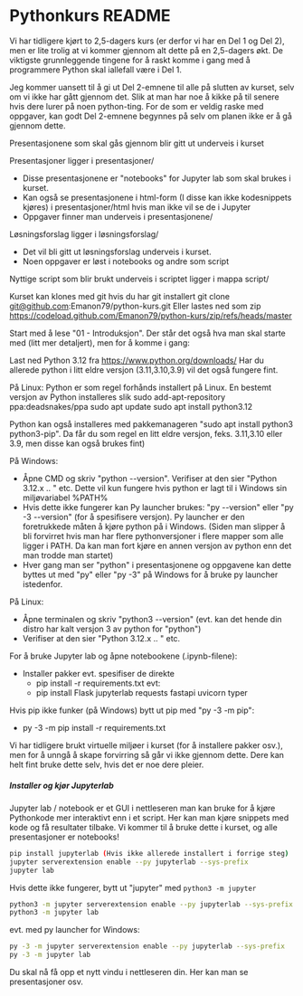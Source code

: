 # Pythonkurs README
Vi har tidligere kjørt to 2,5-dagers kurs (er derfor vi har en Del 1 og Del 2), men er lite trolig at vi kommer gjennom alt dette
på en 2,5-dagers økt. De viktigste grunnleggende tingene for å raskt komme i gang med å programmere Python skal iallefall være i Del 1.

Jeg kommer uansett til å gi ut Del 2-emnene til alle på slutten av kurset, selv om vi
ikke har gått gjennom det. Slik at man har noe å kikke på til senere hvis dere lurer på noen python-ting.
For de som er veldig raske med oppgaver, kan godt Del 2-emnene begynnes på selv om planen ikke er å gå gjennom dette.

Presentasjonene som skal gås gjennom blir gitt ut underveis i kurset

Presentasjoner ligger i presentasjoner/
- Disse presentasjonene er "notebooks" for Jupyter lab som skal brukes i kurset.
- Kan også se presentasjonene i html-form (I disse kan ikke kodesnippets kjøres) i presentasjoner/html hvis man ikke vil se de i Jupyter
- Oppgaver finner man underveis i presentasjonene/

Løsningsforslag ligger i løsningsforslag/
- Det vil bli gitt ut løsningsforslag underveis i kurset.
- Noen oppgaver er løst i notebooks og andre som script

Nyttige script som blir brukt underveis i scriptet ligger i mappa script/

Kurset kan klones med git hvis du har git installert 
git clone git@github.com:Emanon79/python-kurs.git
Eller lastes ned som zip
https://codeload.github.com/Emanon79/python-kurs/zip/refs/heads/master

Start med å lese "01 - Introduksjon". Der står det også hva man skal starte med (litt mer detaljert), men for å komme i gang:

Last ned Python 3.12 fra https://www.python.org/downloads/ 
Har du allerede python i litt eldre versjon (3.11,3.10,3.9) vil det også fungere fint. 

På Linux:
Python er som regel forhånds installert på Linux. En bestemt versjon av Python installeres slik 
sudo add-apt-repository ppa:deadsnakes/ppa
sudo apt update 
sudo apt install python3.12

Python kan også installeres med pakkemanageren "sudo apt install python3 python3-pip". Da får du som regel en litt eldre versjon, feks. 3.11,3.10 eller 3.9, men disse kan også brukes fint)

På Windows:
- Åpne CMD og skriv "python --version". Verifiser at den sier "Python 3.12.x .. " etc. Dette vil kun fungere hvis python er lagt til i Windows sin miljøvariabel %PATH%
- Hvis dette ikke fungerer kan Py launcher brukes: "py --version" eller "py -3 --version" (for å spesifisere versjon). Py launcher er den foretrukkede måten å kjøre python på i Windows. 
(Siden man slipper å bli forvirret hvis man har flere pythonversjoner i flere mapper som alle ligger i PATH. Da kan man fort kjøre en annen versjon av python enn det 
man trodde man startet)
- Hver gang man ser "python" i presentasjonene og oppgavene kan dette byttes ut med "py" eller "py -3" på Windows for å bruke py launcher istedenfor.

På Linux:
- Åpne terminalen og skriv "python3 --version" (evt. kan det hende din distro har kalt versjon 3 av python for "python")
- Verifiser at den sier "Python 3.12.x .. " etc.

For å bruke Jupyter lab og åpne notebookene (.ipynb-filene):
- Installer pakker evt. spesifiser de direkte
  - pip install -r requirements.txt
evt:
  - pip install Flask jupyterlab requests fastapi uvicorn typer

Hvis pip ikke funker (på Windows) bytt ut pip med "py -3 -m pip":
- py -3 -m pip install -r requirements.txt

Vi har tidligere brukt virtuelle miljøer i kurset (for å installere pakker osv.), men for å unngå å skape forvirring så går vi ikke gjennom dette.
Dere kan helt fint bruke dette selv, hvis det er noe dere pleier.

##### Installer og kjør Jupyterlab
Jupyter lab / notebook er et GUI i nettleseren man kan bruke for å kjøre Pythonkode mer interaktivt enn i et script.
Her kan man kjøre snippets med kode og få resultater tilbake.
Vi kommer til å bruke dette i kurset, og alle presentasjoner er notebooks!
```bash
pip install jupyterlab (Hvis ikke allerede installert i forrige steg)
jupyter serverextension enable --py jupyterlab --sys-prefix
jupyter lab
```
Hvis dette ikke fungerer, bytt ut "jupyter" med `python3 -m jupyter`
```bash
python3 -m jupyter serverextension enable --py jupyterlab --sys-prefix
python3 -m jupyter lab
```
evt. med py launcher for Windows:
```bash
py -3 -m jupyter serverextension enable --py jupyterlab --sys-prefix
py -3 -m jupyter lab
```

Du skal nå få opp et nytt vindu i nettleseren din. Her kan man se presentasjoner osv.

